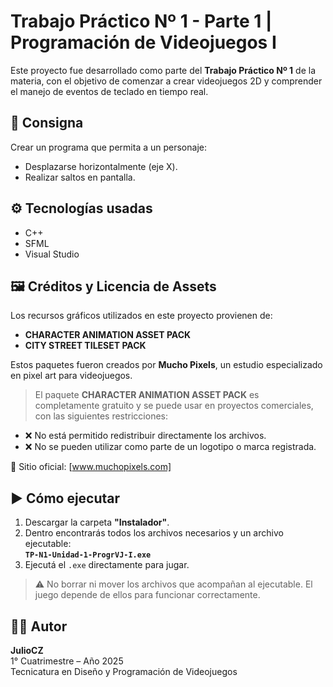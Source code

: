 # Trabajo Práctico Nº 1 - Parte 1 | Programación de Videojuegos I

Este proyecto fue desarrollado como parte del **Trabajo Práctico Nº 1** de la materia, con el objetivo de comenzar a crear videojuegos 2D y comprender el manejo de eventos de teclado en tiempo real.

## 📝 Consigna

Crear un programa que permita a un personaje:
- Desplazarse horizontalmente (eje X).
- Realizar saltos en pantalla.

## ⚙️ Tecnologías usadas

- C++
- SFML
- Visual Studio

## 🖼️ Créditos y Licencia de Assets

Los recursos gráficos utilizados en este proyecto provienen de:

- **CHARACTER ANIMATION ASSET PACK**
- **CITY STREET TILESET PACK**

Estos paquetes fueron creados por **Mucho Pixels**, un estudio especializado en pixel art para videojuegos.
> El paquete **CHARACTER ANIMATION ASSET PACK** es completamente gratuito y se puede usar en proyectos comerciales, con las siguientes restricciones:

- ❌ No está permitido redistribuir directamente los archivos.
- ❌ No se pueden utilizar como parte de un logotipo o marca registrada.

🔗 Sitio oficial: [www.muchopixels.com]

## ▶️ Cómo ejecutar

1. Descargar la carpeta **"Instalador"**.
2. Dentro encontrarás todos los archivos necesarios y un archivo ejecutable:  
   **`TP-N1-Unidad-1-ProgrVJ-I.exe`**
3. Ejecutá el `.exe` directamente para jugar.

> ⚠️ No borrar ni mover los archivos que acompañan al ejecutable. El juego depende de ellos para funcionar correctamente.

## 👨‍💻 Autor

**JulioCZ**  
1° Cuatrimestre – Año 2025  
Tecnicatura en Diseño y Programación de Videojuegos
